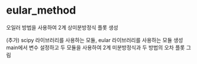 # eular_method
오일러 방법을 사용하여 2계 상미분방정식 플롯 생성

(추가)
scipy 라이브러리를 사용하는 모듈, eular 라이브러리를 사용하는 모듈 생성
main에서 변수 설정하고 두 모듈을 사용하여 2계 미분방정식과 두 방법의 오차 플롯 그림
